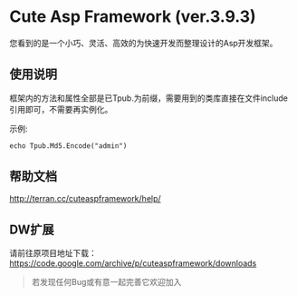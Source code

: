 # Cute Asp Framework (ver.3.9.3)

您看到的是一个小巧、灵活、高效的为快速开发而整理设计的Asp开发框架。

## 使用说明
    
框架内的方法和属性全部是已Tpub.为前缀，需要用到的类库直接在文件include引用即可，不需要再实例化。

示例:
```asp
echo Tpub.Md5.Encode("admin")
```

## 帮助文档
http://terran.cc/cuteaspframework/help/

## DW扩展
请前往原项目地址下载：https://code.google.com/archive/p/cuteaspframework/downloads

> 若发现任何Bug或有意一起完善它欢迎加入
